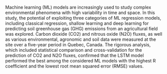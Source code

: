 Machine learning (ML) models are increasingly used to study complex environmental phenomena with high variability in time and space. In this study, the potential of exploiting three categories of ML regression models, including classical regression, shallow learning and deep learning for predicting soil greenhouse gas (GHG) emissions from an agricultural field was explored. Carbon dioxide (CO2) and nitrous oxide (N2O) fluxes, as well as various environmental, agronomic and soil data were measured at the site over a five-year period in Quebec, Canada. The rigorous analysis, which included statistical comparison and cross-validation for the prediction of CO2 and N2O fluxes, confirmed that the LSTM model performed the best among the considered ML models with the highest R coefficient and the lowest root mean squared error (RMSE) values.